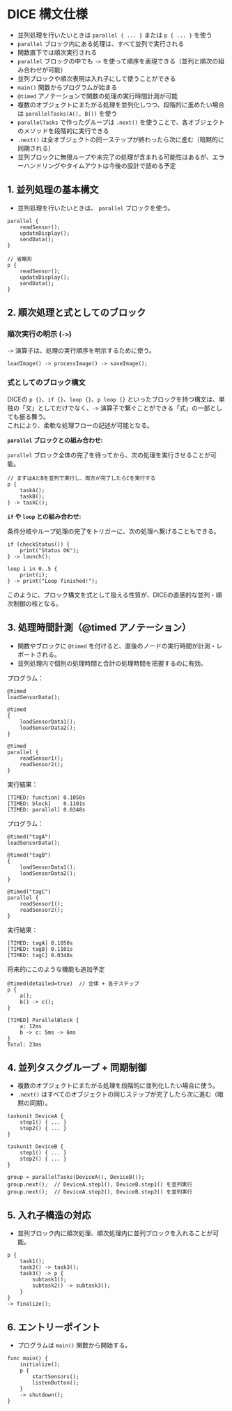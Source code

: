 # DICE 構文仕様

- 並列処理を行いたいときは `parallel { ... }` または `p { ... }` を使う
- `parallel` ブロック内にある処理は、すべて並列で実行される
- 関数直下では順次実行される
- `parallel` ブロックの中でも `->` を使って順序を表現できる（並列と順次の組み合わせが可能）
- 並列ブロックや順次表現は入れ子にして使うことができる
- `main()` 関数からプログラムが始まる
- `@timed` アノテーションで関数の処理の実行時間計測が可能
- 複数のオブジェクトにまたがる処理を並列化しつつ、段階的に進めたい場合は `parallelTasks(A(), B())` を使う
- `parallelTasks` で作ったグループは `.next()` を使うことで、各オブジェクトのメソッドを段階的に実行できる
- `.next()` は全オブジェクトの同一ステップが終わったら次に進む（暗黙的に同期される）
- 並列ブロックに無限ループや未完了の処理が含まれる可能性はあるが、エラーハンドリングやタイムアウトは今後の設計で詰める予定

## 1. 並列処理の基本構文

- 並列処理を行いたいときは、 `parallel` ブロックを使う。

```dice
parallel {
	readSensor();
	updateDisplay();
	sendData();
}

// 省略形
p {
	readSensor();
	updateDisplay();
	sendData();
}
```

## 2. 順次処理と式としてのブロック

### 順次実行の明示 (`->`)

`->` 演算子は、処理の実行順序を明示するために使う。

```dice
loadImage() -> processImage() -> saveImage();
```

### 式としてのブロック構文

DICEの `p {}`、`if {}`、`loop {}`、`p loop {}` といったブロックを持つ構文は、単独の「文」としてだけでなく、`->` 演算子で繋ぐことができる「式」の一部としても振る舞う。  
これにより、柔軟な処理フローの記述が可能となる。

**`parallel` ブロックとの組み合わせ:**

`parallel` ブロック全体の完了を待ってから、次の処理を実行させることが可能。

```dice
// まずはAとBを並列で実行し、両方が完了したらCを実行する
p {
    taskA();
    taskB();
} -> taskC();
```

**`if` や `loop` との組み合わせ:**

条件分岐やループ処理の完了をトリガーに、次の処理へ繋げることもできる。

```dice
if (checkStatus()) {
    print("Status OK");
} -> launch();

loop i in 0..5 {
    print(i);
} -> print("Loop finished!");
```

このように、ブロック構文を式として扱える性質が、DICEの直感的な並列・順次制御の核となる。

## 3. 処理時間計測（@timed アノテーション）

- 関数やブロックに `@timed` を付けると、直後のノードの実行時間が計測・レポートされる。
- 並列処理内で個別の処理時間と合計の処理時間を把握するのに有効。

プログラム：
```dice
@timed
loadSensorData();

@timed
{
	loadSensorData1();
	loadSensorData2();
}

@timed
parallel {
    readSensor1();
    readSensor2();
}
```


実行結果：
```
[TIMED: function] 0.1050s
[TIMED: block]    0.1101s
[TIMED: parallel] 0.0348s
```

プログラム：
```dice
@timed("tagA")
loadSensorData();

@timed("tagB")
{
	loadSensorData1();
	loadSensorData2();
}

@timed("tagC")
parallel {
    readSensor1();
    readSensor2();
}
```

実行結果：

```
[TIMED: tagA] 0.1050s
[TIMED: tagB] 0.1101s
[TIMED: tagC] 0.0348s
```

将来的にこのような機能も追加予定

```
@timed(detailed=true)  // 全体 + 各子ステップ
p {
    a();
    b() -> c();
}
```

```
[TIMED] ParallelBlock {
    a: 12ms
    b -> c: 5ms -> 6ms
}
Total: 23ms
```

## 4. 並列タスクグループ + 同期制御

- 複数のオブジェクトにまたがる処理を段階的に並列化したい場合に使う。
- `.next()` はすべてのオブジェクトの同じステップが完了したら次に進む（暗黙の同期）。

```dice
taskunit DeviceA {
	step1() { ... }
	step2() { ... }
}

taskunit DeviceB {
	step1() { ... }
	step2() { ... }
}

group = parallelTasks(DeviceA(), DeviceB());
group.next();  // DeviceA.step1(), DeviceB.step1() を並列実行
group.next();  // DeviceA.step2(), DeviceB.step2() を並列実行
```

## 5. 入れ子構造の対応

- 並列ブロック内に順次処理、順次処理内に並列ブロックを入れることが可能。

```dice
p {
	task1();
	task2() -> task3();
	task3() -> p {
		subtask1();
		subtask2() -> subtask3();
	}
}
-> finalize();
```

## 6. エントリーポイント

- プログラムは `main()` 関数から開始する。

```dice
func main() {
	initialize();
	p {
		startSensors();
		listenButton();
	}
	-> shutdown();
}
```
